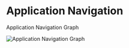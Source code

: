 # Application Navigation
Application Navigation Graph

![Application Navigation Graph](https://g.gravizo.com/svg?%20digraph%20G%20{%20%20%20Login%20-%3E%20%22Create%20Account%22;%20%20%20%22Create%20Account%22%20-%3E%20%22Login%22;%20%20%20Login%20-%3E%20Home;%20%20%20Home%20-%3E%20Logout;%20%20%20Home%20-%3E%20%22Create%20Advertisement%22;%20%20%20Home%20-%3E%20Search;%20%20%20Home%20-%3E%20%22View%20Advertisement%22;%20%20%20Home%20-%3E%20Profile;%20%20%20Profile%20-%3E%20%22View%20Advertisement%22;%20%20%20Profile%20-%3E%20%22Edit%20Advertisement%22;%20%20%20Search%20-%3E%20%22View%20Advertisement%22;%20%20%20%22View%20Advertisement%22%20-%3E%20%22Purchase%20Advertisement%22;%20})
